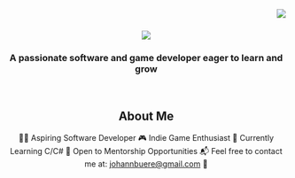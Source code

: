 <img align="right" src="https://visitor-badge.laobi.icu/badge?page_id=salesp07.salesp07" />
<h1 align="center">
    <img src="https://readme-typing-svg.herokuapp.com/?font=Righteous&size=35&center=true&vCenter=true&width=500&height=70&duration=4000&lines=Hi+!+👋;+I'm+Johann+Buere!;" />
</h1>
<h3 align="center">A passionate software and game developer eager to learn and grow</h3>
<br/>
<div align="center">

## About Me
👨‍💻 Aspiring Software Developer
🎮 Indie Game Enthusiast
🌱 Currently Learning C/C#
👥 Open to Mentorship Opportunities
📬 Feel free to contact me at: johannbuere@gmail.com 📧
